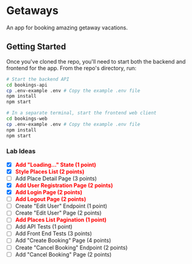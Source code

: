 # Getaways

An app for booking amazing getaway vacations.

## Getting Started

Once you've cloned the repo, you'll need to start both the backend and frontend for the app. From the repo's directory, run:

```bash
# Start the backend API
cd bookings-api
cp .env-example .env # Copy the example .env file
npm install
npm start

# In a separate terminal, start the frontend web client
cd bookings-web
cp .env-example .env # Copy the example .env file
npm install
npm start
```

### Lab Ideas

-   [x] <span style="color:red">**Add "Loading..." State (1 point)**</span>
-   [x] <span style="color:red">**Style Places List (2 points)**</span>
-   [ ] Add Place Detail Page (3 points)
-   [x] <span style="color:red">**Add User Registration Page (2 points)**</span>
-   [x] <span style="color:red">**Add Login Page (2 points)**</span>
-   [ ] <span style="color:red">**Add Logout Page (2 points)**</span>
-   [ ] Create "Edit User" Endpoint (1 point)
-   [ ] Create "Edit User" Page (2 points)
-   [ ] <span style="color:red">**Add Places List Pagination (1 point)**</span>
-   [ ] Add API Tests (1 point)
-   [ ] Add Front End Tests (3 points)
-   [ ] Add "Create Booking" Page (4 points)
-   [ ] Create "Cancel Booking" Endpoint (2 points)
-   [ ] Add "Cancel Booking" Page (2 points)
